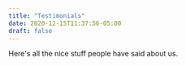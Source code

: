 ```yaml
---
title: "Testimonials"
date: 2020-12-15T11:37:56-05:00
draft: false
---
```


Here's all the nice stuff people have said about us.
